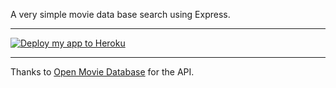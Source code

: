 A very simple movie data base search using Express.

---

[![Deploy my app to Heroku](https://www.herokucdn.com/deploy/button.png)](https://jryantap-moviesearch.herokuapp.com/)

---

Thanks to [Open Movie Database](http://www.omdbapi.com) for the API.  
